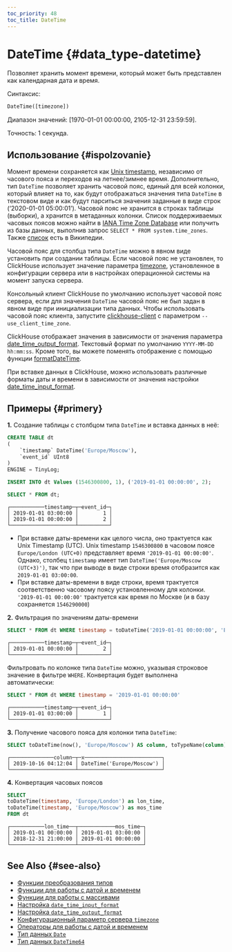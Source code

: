 ```yaml
---
toc_priority: 48
toc_title: DateTime
---
```


# DateTime {#data_type-datetime}

Позволяет хранить момент времени, который может быть представлен как календарная дата и время.

Синтаксис:

``` sql
DateTime([timezone])
```

Диапазон значений: \[1970-01-01 00:00:00, 2105-12-31 23:59:59\].

Точность: 1 секунда.

## Использование {#ispolzovanie}

Момент времени сохраняется как [Unix timestamp](https://ru.wikipedia.org/wiki/Unix-%D0%B2%D1%80%D0%B5%D0%BC%D1%8F), независимо от часового пояса и переходов на летнее/зимнее время. Дополнительно, тип `DateTime` позволяет хранить часовой пояс, единый для всей колонки, который влияет на то, как будут отображаться значения типа `DateTime` в текстовом виде и как будут парситься значения заданные в виде строк (‘2020-01-01 05:00:01’). Часовой пояс не хранится в строках таблицы (выборки), а хранится в метаданных колонки.
Список поддерживаемых часовых поясов можно найти в [IANA Time Zone Database](https://www.iana.org/time-zones) или получить из базы данных, выполнив запрос `SELECT * FROM system.time_zones`. Также [список](https://en.wikipedia.org/wiki/List_of_tz_database_time_zones) есть в Википедии.

Часовой пояс для столбца типа `DateTime` можно в явном виде установить при создании таблицы. Если часовой пояс не установлен, то ClickHouse использует значение параметра [timezone](../../sql-reference/data-types/datetime.md#server_configuration_parameters-timezone), установленное в конфигурации сервера или в настройках операционной системы на момент запуска сервера.

Консольный клиент ClickHouse по умолчанию использует часовой пояс сервера, если для значения `DateTime` часовой пояс не был задан в явном виде при инициализации типа данных. Чтобы использовать часовой пояс клиента, запустите [clickhouse-client](../../interfaces/cli.md) с параметром `--use_client_time_zone`.

ClickHouse отображает значения в зависимости от значения параметра [date\_time\_output\_format](../../operations/settings/settings.md#settings-date_time_output_format). Текстовый формат по умолчанию `YYYY-MM-DD hh:mm:ss`. Кроме того, вы можете поменять отображение с помощью функции [formatDateTime](../../sql-reference/functions/date-time-functions.md#formatdatetime).

При вставке данных в ClickHouse, можно использовать различные форматы даты и времени в зависимости от значения настройки [date_time_input_format](../../operations/settings/settings.md#settings-date_time_input_format).

## Примеры {#primery}

**1.** Создание таблицы с столбцом типа `DateTime` и вставка данных в неё:

``` sql
CREATE TABLE dt
(
    `timestamp` DateTime('Europe/Moscow'),
    `event_id` UInt8
)
ENGINE = TinyLog;
```

``` sql
INSERT INTO dt Values (1546300800, 1), ('2019-01-01 00:00:00', 2);
```

``` sql
SELECT * FROM dt;
```

``` text
┌───────────timestamp─┬─event_id─┐
│ 2019-01-01 03:00:00 │        1 │
│ 2019-01-01 00:00:00 │        2 │
└─────────────────────┴──────────┘
```

-   При вставке даты-времени как целого числа, оно трактуется как Unix Timestamp (UTC). Unix timestamp `1546300800` в часовом поясе `Europe/London (UTC+0)` представляет время `'2019-01-01 00:00:00'`. Однако, столбец `timestamp` имеет тип `DateTime('Europe/Moscow (UTC+3)')`, так что при выводе в виде строки время отобразится как `2019-01-01 03:00:00`.
-   При вставке даты-времени в виде строки, время трактуется соответственно часовому поясу установленному для колонки. `'2019-01-01 00:00:00'` трактуется как время по Москве (и в базу сохраняется `1546290000`)

**2.** Фильтрация по значениям даты-времени

``` sql
SELECT * FROM dt WHERE timestamp = toDateTime('2019-01-01 00:00:00', 'Europe/Moscow')
```

``` text
┌───────────timestamp─┬─event_id─┐
│ 2019-01-01 00:00:00 │        2 │
└─────────────────────┴──────────┘
```

Фильтровать по колонке типа `DateTime` можно, указывая строковое значение в фильтре `WHERE`. Конвертация будет выполнена автоматически:

``` sql
SELECT * FROM dt WHERE timestamp = '2019-01-01 00:00:00'
```

``` text
┌───────────timestamp─┬─event_id─┐
│ 2019-01-01 03:00:00 │        1 │
└─────────────────────┴──────────┘
```

**3.** Получение часового пояса для колонки типа `DateTime`:

``` sql
SELECT toDateTime(now(), 'Europe/Moscow') AS column, toTypeName(column) AS x
```

``` text
┌──────────────column─┬─x─────────────────────────┐
│ 2019-10-16 04:12:04 │ DateTime('Europe/Moscow') │
└─────────────────────┴───────────────────────────┘
```

**4.** Конвертация часовых поясов

``` sql
SELECT
toDateTime(timestamp, 'Europe/London') as lon_time,
toDateTime(timestamp, 'Europe/Moscow') as mos_time
FROM dt
```

``` text
┌───────────lon_time──┬────────────mos_time─┐
│ 2019-01-01 00:00:00 │ 2019-01-01 03:00:00 │
│ 2018-12-31 21:00:00 │ 2019-01-01 00:00:00 │
└─────────────────────┴─────────────────────┘
```

## See Also {#see-also}

-   [Функции преобразования типов](../../sql-reference/functions/type-conversion-functions.md)
-   [Функции для работы с датой и временем](../../sql-reference/functions/date-time-functions.md)
-   [Функции для работы с массивами](../../sql-reference/functions/array-functions.md)
-   [Настройка `date_time_input_format`](../../operations/settings/settings/#settings-date_time_input_format)
-   [Настройка `date_time_output_format`](../../operations/settings/settings/)
-   [Конфигурационный параметр сервера `timezone`](../../operations/server-configuration-parameters/settings.md#server_configuration_parameters-timezone)
-   [Операторы для работы с датой и временем](../../sql-reference/operators/index.md#operators-datetime)
-   [Тип данных `Date`](date.md)
-   [Тип данных `DateTime64`](datetime64.md)

